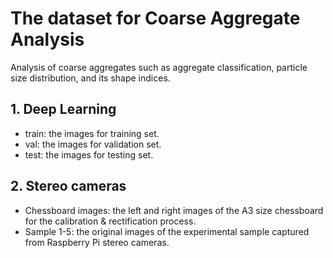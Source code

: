 # The dataset for Coarse Aggregate Analysis

Analysis of coarse aggregates such as aggregate classification, particle size distribution, and its shape indices.

## 1. Deep Learning
  - train: the images for training set.
  - val: the images for validation set.
  - test: the images for testing set.
  
## 2. Stereo cameras
  - Chessboard images: the left and right images of the A3 size chessboard for the calibration & rectification process. 
  - Sample 1-5: the original images of the experimental sample captured from Raspberry Pi stereo cameras.
